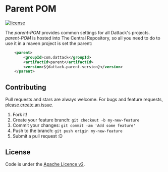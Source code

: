 
# Parent POM

[![license](https://img.shields.io/:license-Apache-blue.svg?style=plastic-square)](LICENSE.md)

The _parent-POM_ provides common settings for all Dattack's projects. _parent-POM_ is hosted into The Central Repository, so all you need to do to
use it in a maven project is set the parent:

```xml
    <parent>
        <groupId>com.dattack</groupId>
        <artifactId>parent</artifactId>
        <version>${dattack.parent.version}</version>
    </parent>
```

## Contributing

Pull requests and stars are always welcome.
For bugs and feature requests, [please create an issue](https://github.com/dattack/parent/issues).

1. Fork it!
2. Create your feature branch: `git checkout -b my-new-feature`
3. Commit your changes: `git commit -am 'Add some feature'`
4. Push to the branch: `git push origin my-new-feature`
5. Submit a pull request :D

## License

Code is under the [Apache Licence v2](https://www.apache.org/licenses/LICENSE-2.0.txt).
